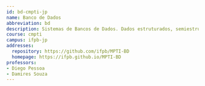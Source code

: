```yaml
---
id: bd-cmpti-jp
name: Banco de Dados
abbreviation: bd
description: Sistemas de Bancos de Dados. Dados estruturados, semiestruturados e não estruturados. Modelos de representação e de persistência de dados. Projeto de Banco de Dados. Linguagens e processamento de consultas. Distribuição de dados. Aplicações potenciais e desafios em Banco de Dados.
course: cmpti
campus: ifpb-jp
addresses:
  repository: https://github.com/ifpb/MPTI-BD
  homepage: https://ifpb.github.io/MPTI-BD
professors:
- Diego Pessoa
- Damires Souza
---
```

